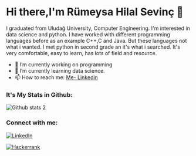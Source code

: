 # Hi there,I'm Rümeysa Hilal Sevinç 👋 

I graduated from Uludağ University, Computer Engineering. I'm interested in data science and python. I have worked with different programming languages before as an example C++,C and Java. But these languages not what i wanted. I met python in second grade an it's what i searched. It's very comfortable, easy to learn, has lots of field and resource.


- 🔭 I’m currently working on programming
- 🌱 I’m currently learning data science.
- 📫 How to reach me: [Me- Linkedin](https://www.linkedin.com/in/rumeysa-hilal-sevinc/)

### It's My Stats in Github:

![Github stats 2](https://github-readme-stats.vercel.app/api?username=RumeysaHilal&show_icons=true&theme=radical)

### Connect with me:
[![LinkedIn](https://img.shields.io/badge/linkedin-%230077B5.svg?style=for-the-badge&logo=linkedin&logoColor=white)](https://www.linkedin.com/rumeysa-hilal-sevinc/)

[![Hackerrank](https://img.shields.io/badge/-Hackerrank-2EC866?style=for-the-badge&logo=HackerRank&logoColor=white)](https://www.hackerrank.com/rumeysahilalsev1)
